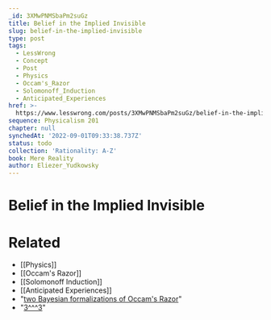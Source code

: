 ```yaml
---
_id: 3XMwPNMSbaPm2suGz
title: Belief in the Implied Invisible
slug: belief-in-the-implied-invisible
type: post
tags:
  - LessWrong
  - Concept
  - Post
  - Physics
  - Occam's_Razor
  - Solomonoff_Induction
  - Anticipated_Experiences
href: >-
  https://www.lesswrong.com/posts/3XMwPNMSbaPm2suGz/belief-in-the-implied-invisible
sequence: Physicalism 201
chapter: null
synchedAt: '2022-09-01T09:33:38.737Z'
status: todo
collection: 'Rationality: A-Z'
book: Mere Reality
author: Eliezer_Yudkowsky
---
```


# Belief in the Implied Invisible


# Related

- [[Physics]]
- [[Occam's Razor]]
- [[Solomonoff Induction]]
- [[Anticipated Experiences]]
- "[two Bayesian formalizations of Occam's Razor](/lw/jp/occams_razor/)"
- "[3^^^3](/lw/kd/pascals_mugging_tiny_probabilities_of_vast/)"